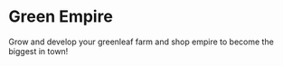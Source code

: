 Green Empire
===========

Grow and develop your greenleaf farm and shop empire to become the biggest in town!
